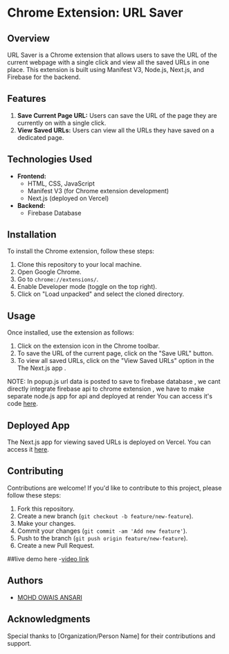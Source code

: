 # Chrome Extension: URL Saver

## Overview

URL Saver is a Chrome extension that allows users to save the URL of the current webpage with a single click and view all the saved URLs in one place. This extension is built using Manifest V3, Node.js, Next.js, and Firebase for the backend.

## Features

1. **Save Current Page URL:** Users can save the URL of the page they are currently on with a single click.
2. **View Saved URLs:** Users can view all the URLs they have saved on a dedicated page.

## Technologies Used

- **Frontend:**
  - HTML, CSS, JavaScript
  - Manifest V3 (for Chrome extension development)
  - Next.js (deployed on Vercel)
- **Backend:**
  - Firebase Database

## Installation

To install the Chrome extension, follow these steps:

1. Clone this repository to your local machine.
2. Open Google Chrome.
3. Go to `chrome://extensions/`.
4. Enable Developer mode (toggle on the top right).
5. Click on "Load unpacked" and select the cloned directory.

## Usage

Once installed, use the extension as follows:

1. Click on the extension icon in the Chrome toolbar.
2. To save the URL of the current page, click on the "Save URL" button.
3. To view all saved URLs, click on the "View Saved URLs" option in the The Next.js app .

NOTE:
In popup.js url data is posted to save to firebase database , we cant directly integrate firebase api to chrome extension ,
we have to make separate node.js app for api and deployed at render
You can access it's code  [here](https://github.com/thisIsOwais/chromeExtension-firebase-api.git).

## Deployed App

The Next.js app for viewing saved URLs is deployed on Vercel. You can access it [here](https://next-js-url-from-extension-hxamk44wg-mohd-owaiss-projects.vercel.app/).

## Contributing

Contributions are welcome! If you'd like to contribute to this project, please follow these steps:

1. Fork this repository.
2. Create a new branch (`git checkout -b feature/new-feature`).
3. Make your changes.
4. Commit your changes (`git commit -am 'Add new feature'`).
5. Push to the branch (`git push origin feature/new-feature`).
6. Create a new Pull Request.

##live demo here
-[video link](https://www.loom.com/share/f1fc31dfb6dd490692a1847fbd88e534?sid=99f306b2-3f56-48de-8094-767cc534328a)

## Authors

- [MOHD OWAIS ANSARI](https://github.com/thisIsOwais)

## Acknowledgments

Special thanks to [Organization/Person Name] for their contributions and support.
